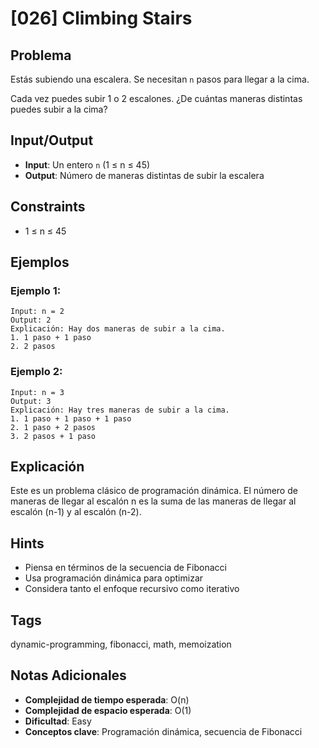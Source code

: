 # [026] Climbing Stairs

## Problema

Estás subiendo una escalera. Se necesitan `n` pasos para llegar a la cima.

Cada vez puedes subir 1 o 2 escalones. ¿De cuántas maneras distintas puedes subir a la cima?

## Input/Output
- **Input**: Un entero `n` (1 ≤ n ≤ 45)
- **Output**: Número de maneras distintas de subir la escalera

## Constraints
- 1 ≤ n ≤ 45

## Ejemplos

### Ejemplo 1:
```
Input: n = 2
Output: 2
Explicación: Hay dos maneras de subir a la cima.
1. 1 paso + 1 paso
2. 2 pasos
```

### Ejemplo 2:
```
Input: n = 3
Output: 3
Explicación: Hay tres maneras de subir a la cima.
1. 1 paso + 1 paso + 1 paso
2. 1 paso + 2 pasos
3. 2 pasos + 1 paso
```

## Explicación
Este es un problema clásico de programación dinámica. El número de maneras de llegar al escalón n es la suma de las maneras de llegar al escalón (n-1) y al escalón (n-2).

## Hints
- Piensa en términos de la secuencia de Fibonacci
- Usa programación dinámica para optimizar
- Considera tanto el enfoque recursivo como iterativo

## Tags
dynamic-programming, fibonacci, math, memoization

## Notas Adicionales
- **Complejidad de tiempo esperada**: O(n)
- **Complejidad de espacio esperada**: O(1)
- **Dificultad**: Easy
- **Conceptos clave**: Programación dinámica, secuencia de Fibonacci